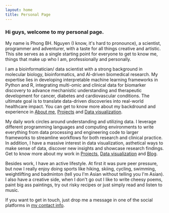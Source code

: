 ```yaml
---
layout: home
title: Personal Page
---
```


### Hi guys, welcome to my personal page.

My name is Phong BH. Nguyen (I know, it's hard to pronounce), a scientist, programmer and adventurer, with a taste for all things creative and artistic. This site serves as a single starting point for everyone to get to know me, things that make up who I am, professionally and personally. 

I am a bioinformatician/ data scientist with a strong background in molecular biology, bioinformatics, and AI-driven biomedical research. My expertise lies in developing interpretable machine learning frameworks in Python and R, integrating multi-omic and clinical data for biomarker discovery to advance mechanistic understanding and therapeutic development for cancer, diabetes and cardiovascular conditions. The ultimate goal is to translate data-driven discoveries into real-world healthcare impact. You can get to know more about my backdround and experience in [About me](./about.html), [Projects](./projects.html) and [Data visualization](./data_viz.html).

My daily work circles around understanding and utilizing data. I leverage different programming languages and computing environments to write everything from data processing and engineering code to larger frameworks to streamline workflows for both research and clinical practice. In addition, I have a massive interest in data visualization, asthetical ways to make sense of data, discover new insights and showcase research findings. Get to know more about my work in [Projects](./projects.html), [Data visualization](./data_viz.html) and [Blog](./blog.html). 

Besides work, I have an active lifestyle. At first it was pure peer pressure, but now I really enjoy doing sports like hiking, skiing, cycling, swimming, weightlifting and badminton (tell you I'm Asian without telling you I'm Asian). I also have a creative side, when I don't go out I like to write cheesy poems, paint big ass paintings, try out risky recipes or just simply read and listen to music.

If you want to get in touch, just drop me a message in one of the social platforms in [my contact info](./about.html). 